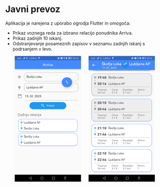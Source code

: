 # Javni prevoz

Aplikacija je narejena z uporabo ogrodja Flutter in omogoča:
- Prikaz voznega reda za izbrano relacijo ponudnika Arriva.
- Prikaz zadnjih 10 iskanj.
- Odstranjevanje posameznih zapisov v seznamu zadnjih iskanj s podrsanjem v levo.

<div style="text-align: center;">
    <img src="./zasloni/zaslon1.jpg" width="210" height="400" style="margin-right:20px;"/>
    <img src="./zasloni/zaslon2.jpg" width="210" height="400" /> 
</div> 

<!-- Deployment buildanje: 
flutter build apk --split-per-abi -t lib/src/screens/main.dart
flutter build apk -t lib/src/screens/main.dart
flutter install

ICONS:
flutter pub get
flutter pub run flutter_launcher_icons:main 
 -->